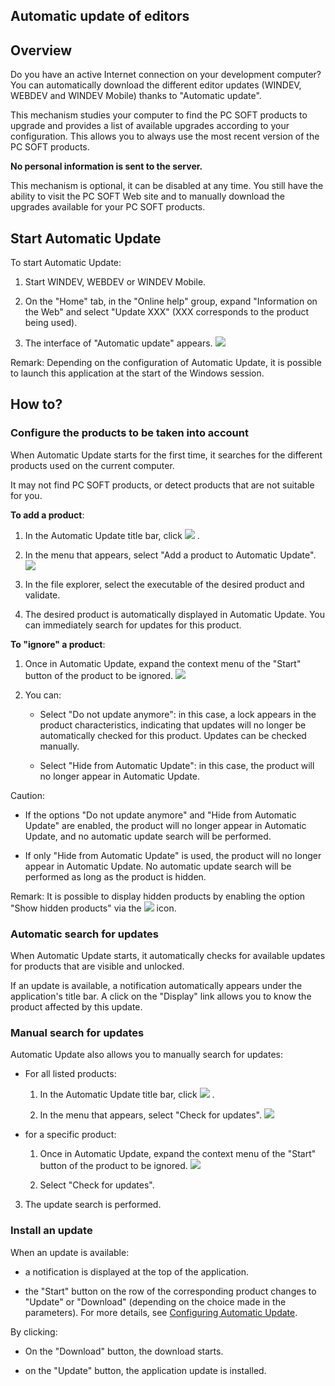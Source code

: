


## Automatic update of editors
			



<a name="NOTE1_24"></a>
<a name="NOTE1_1_24"></a>


## Overview
<a name="overview_ELTTEXTE000173"></a>
Do you have an active Internet connection on your development computer? You can automatically download the different editor updates (WINDEV, WEBDEV and WINDEV Mobile) thanks to "Automatic update". 

This mechanism studies your computer to find the PC SOFT products to upgrade and provides a list of available upgrades according to your configuration. This allows you to always use the most recent version of the PC SOFT products.

**No personal information is sent to the server.**

This mechanism is optional, it can be disabled at any time. You still have the ability to visit the PC SOFT Web site and to manually download the upgrades available for your PC SOFT products.

<a name="NOTE2_24"></a>
<a name="NOTE2_1_24"></a>


## Start Automatic Update
<a name="start_automatic_update_ELTTEXTE000197"></a>
To start Automatic Update: 

1. Start WINDEV, WEBDEV or WINDEV Mobile. 

2. On the "Home" tab, in the "Online help" group, expand "Information on the Web" and select "Update XXX" (XXX corresponds to the product being used). 

3. The interface of "Automatic update" appears. 
![](https://doc.pcsoft.fr/en-US/images/image.awp?langid=3&name=Automatique_update%20-%20HC%20N%B0001.gif)





Remark: Depending on the configuration of Automatic Update, it is possible to launch this application at the start of the Windows session. 

<a name="NOTE3_24"></a>
<a name="NOTE3_1_24"></a>


## How to?
<a name="how_ELTTEXTE000221"></a>


### Configure the products to be taken into account
<a name="configure_the_products_taken_into_account_ELTPARAGRAPHE000046"></a>

When Automatic Update starts for the first time, it searches for the different products used on the current computer. 

It may not find PC SOFT products, or detect products that are not suitable for you. 

**To add a product**: 

1. In the Automatic Update title bar, click ![](https://doc.pcsoft.fr/en-US/images/image.awp?langid=3&name=Automatique_update%20-%20HC%20N%B0001%201.gif)
. 

2. In the menu that appears, select "Add a product to Automatic Update". 
![](https://doc.pcsoft.fr/en-US/images/image.awp?langid=3&name=Automatique_update%20-%20HC%20N%B0002.gif&type=thumb)


3. In the file explorer, select the executable of the desired product and validate. 

4. The desired product is automatically displayed in Automatic Update. You can immediately search for updates for this product. 




**To "ignore" a product**: 

1. Once in Automatic Update, expand the context menu of the "Start" button of the product to be ignored. ![](https://doc.pcsoft.fr/en-US/images/image.awp?langid=3&name=Automatique_update%20-%20HC%20N%B0004.gif)


2. You can: 

	- Select "Do not update anymore": in this case, a lock appears in the product characteristics, indicating that updates will no longer be automatically checked for this product. Updates can be checked manually. 

	- Select "Hide from Automatic Update": in this case, the product will no longer appear in Automatic Update. 


 Caution: 

- If the options "Do not update anymore" and "Hide from Automatic Update" are enabled, the product will no longer appear in Automatic Update, and no automatic update search will be performed. 

- If only "Hide from Automatic Update" is used, the product will no longer appear in Automatic Update. No automatic update search will be performed as long as the product is hidden. 




Remark: It is possible to display hidden products by enabling the option "Show hidden products" via 
the ![](https://doc.pcsoft.fr/en-US/images/image.awp?langid=3&name=Automatique_update%20-%20HC%20N%B0001%201.gif)
 icon.
<a name="NOTE3_2_24"></a>


### Automatic search for updates
<a name="automatic_search_for_updates_ELTPARAGRAPHE000083"></a>

When Automatic Update starts, it automatically checks for available updates for products that are visible and unlocked. 

If an update is available, a notification automatically appears under the application's title bar. A click on the "Display" link allows you to know the product affected by this update. 
<a name="NOTE3_3_24"></a>


### Manual search for updates
<a name="manual_search_for_updates_ELTPARAGRAPHE000092"></a>

Automatic Update also allows you to manually search for updates:

- For all listed products: 

	1. In the Automatic Update title bar, click ![](https://doc.pcsoft.fr/en-US/images/image.awp?langid=3&name=Automatique_update%20-%20HC%20N%B0001%201.gif)
. 

	2. In the menu that appears, select "Check for updates". 
![](https://doc.pcsoft.fr/en-US/images/image.awp?langid=3&name=Automatique_update%20-%20HC%20N%B0002.gif&type=thumb)





- for a specific product:  

	1. Once in Automatic Update, expand the context menu of the "Start" button of the product to be ignored. ![](https://doc.pcsoft.fr/en-US/images/image.awp?langid=3&name=Automatique_update%20-%20HC%20N%B0004.gif)


	2. Select "Check for updates". 

3. The update search is performed. 



<a name="NOTE3_4_24"></a>


### Install an update
<a name="install_update_ELTPARAGRAPHE000113"></a>

When an update is available: 

- a notification is displayed at the top of the application. 

- the "Start" button on the row of the corresponding product changes to "Update" or "Download" (depending on the choice made in the parameters). For more details, see [Configuring Automatic Update](../AutomaticUpdate/3541002.md). 




By clicking: 

- On the "Download" button, the download starts. 

- on the "Update" button, the application update is installed. 





